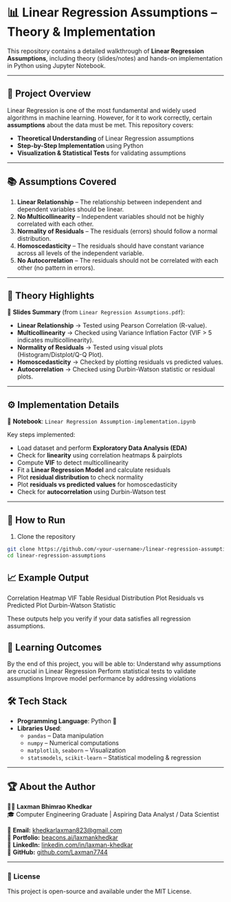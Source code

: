 # 📊 Linear Regression Assumptions – Theory & Implementation

This repository contains a detailed walkthrough of **Linear Regression Assumptions**, including theory (slides/notes) and hands-on implementation in Python using Jupyter Notebook.

---

## 📌 Project Overview

Linear Regression is one of the most fundamental and widely used algorithms in machine learning. However, for it to work correctly, certain **assumptions** about the data must be met. This repository covers:

- **Theoretical Understanding** of Linear Regression assumptions  
- **Step-by-Step Implementation** using Python  
- **Visualization & Statistical Tests** for validating assumptions  

---

## 📚 Assumptions Covered

1. **Linear Relationship** – The relationship between independent and dependent variables should be linear.
2. **No Multicollinearity** – Independent variables should not be highly correlated with each other.
3. **Normality of Residuals** – The residuals (errors) should follow a normal distribution.
4. **Homoscedasticity** – The residuals should have constant variance across all levels of the independent variable.
5. **No Autocorrelation** – The residuals should not be correlated with each other (no pattern in errors).

---

## 🧠 Theory Highlights

📖 **Slides Summary** (from `Linear Regression Assumptions.pdf`):
- **Linear Relationship** → Tested using Pearson Correlation (R-value).
- **Multicollinearity** → Checked using Variance Inflation Factor (VIF > 5 indicates multicollinearity).
- **Normality of Residuals** → Tested using visual plots (Histogram/Distplot/Q-Q Plot).
- **Homoscedasticity** → Checked by plotting residuals vs predicted values.
- **Autocorrelation** → Checked using Durbin-Watson statistic or residual plots.

---

## ⚙️ Implementation Details

📓 **Notebook**: `Linear Regression Assumption-implementation.ipynb`

Key steps implemented:
- Load dataset and perform **Exploratory Data Analysis (EDA)**
- Check for **linearity** using correlation heatmaps & pairplots
- Compute **VIF** to detect multicollinearity
- Fit a **Linear Regression Model** and calculate residuals
- Plot **residual distribution** to check normality
- Plot **residuals vs predicted values** for homoscedasticity
- Check for **autocorrelation** using Durbin-Watson test

---


## 🚀 How to Run

1. Clone the repository  
```bash
git clone https://github.com/<your-username>/linear-regression-assumptions.git
cd linear-regression-assumptions

```
## 📈 Example Output

 Correlation Heatmap
 VIF Table
 Residual Distribution Plot
 Residuals vs Predicted Plot
 Durbin-Watson Statistic

These outputs help you verify if your data satisfies all regression assumptions.

## 🎯 Learning Outcomes

By the end of this project, you will be able to:
 Understand why assumptions are crucial in Linear Regression
 Perform statistical tests to validate assumptions
Improve model performance by addressing violations

## 🛠️ Tech Stack

- **Programming Language**: Python 🐍
- **Libraries Used**:
  - `pandas` – Data manipulation
  - `numpy` – Numerical computations
  - `matplotlib`, `seaborn` – Visualization
  - `statsmodels`, `scikit-learn` – Statistical modeling & regression

---

## 🏆 About the Author  

👨‍💻 **Laxman Bhimrao Khedkar**  
🎓 Computer Engineering Graduate | Aspiring Data Analyst / Data Scientist  

📧 **Email:** [khedkarlaxman823@gmail.com](mailto:khedkarlaxman823@gmail.com)  
🔗 **Portfolio:** [beacons.ai/laxmankhedkar](https://beacons.ai/laxmankhedkar)  
💼 **LinkedIn:** [linkedin.com/in/laxman-khedkar](https://www.linkedin.com/in/laxman-khedkar)  
🐙 **GitHub:** [github.com/Laxman7744](https://github.com/Laxman7744)  

--- 
### 📜 License

This project is open-source and available under the MIT License.
